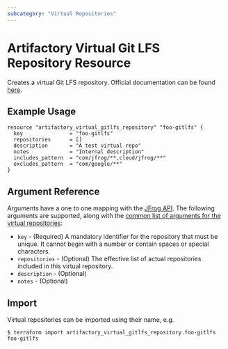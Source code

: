 ```yaml
---
subcategory: "Virtual Repositories"
---
```

# Artifactory Virtual Git LFS Repository Resource

Creates a virtual Git LFS repository.
Official documentation can be found [here](https://www.jfrog.com/confluence/display/JFROG/Git+LFS+Repositories#GitLFSRepositories-VirtualRepositories).

## Example Usage

```hcl
resource "artifactory_virtual_gitlfs_repository" "foo-gitlfs" {
  key               = "foo-gitlfs"
  repositories      = []
  description       = "A test virtual repo"
  notes             = "Internal description"
  includes_pattern  = "com/jfrog/**,cloud/jfrog/**"
  excludes_pattern  = "com/google/**"
}
```

## Argument Reference

Arguments have a one to one mapping with the [JFrog API](https://www.jfrog.com/confluence/display/RTF/Repository+Configuration+JSON). 
The following arguments are supported, along with the [common list of arguments for the virtual repositories](virtual.md):

* `key` - (Required) A mandatory identifier for the repository that must be unique. It cannot begin with a number or
  contain spaces or special characters.
* `repositories` - (Optional) The effective list of actual repositories included in this virtual repository.
* `description` - (Optional)
* `notes` - (Optional)

## Import

Virtual repositories can be imported using their name, e.g.

```
$ terraform import artifactory_virtual_gitlfs_repository.foo-gitlfs foo-gitlfs
```
